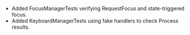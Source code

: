 - Added FocusManagerTests verifying RequestFocus and state-triggered focus.
- Added KeyboardManagerTests using fake handlers to check Process results.
